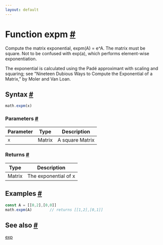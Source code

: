 ```yaml
---
layout: default
---
```


<!-- Note: This file is automatically generated from source code comments. Changes made in this file will be overridden. -->

<h1 id="function-expm">Function expm <a href="#function-expm" title="Permalink">#</a></h1>

Compute the matrix exponential, expm(A) = e^A. The matrix must be square.
Not to be confused with exp(a), which performs element-wise
exponentiation.

The exponential is calculated using the Padé approximant with scaling and
squaring; see "Nineteen Dubious Ways to Compute the Exponential of a
Matrix," by Moler and Van Loan.


<h2 id="syntax">Syntax <a href="#syntax" title="Permalink">#</a></h2>

```js
math.expm(x)
```

<h3 id="parameters">Parameters <a href="#parameters" title="Permalink">#</a></h3>

Parameter | Type | Description
--------- | ---- | -----------
`x` | Matrix | A square Matrix

<h3 id="returns">Returns <a href="#returns" title="Permalink">#</a></h3>

Type | Description
---- | -----------
Matrix | The exponential of x


<h2 id="examples">Examples <a href="#examples" title="Permalink">#</a></h2>

```js
const A = [[0,2],[0,0]]
math.expm(A)        // returns [[1,2],[0,1]]
```


<h2 id="see-also">See also <a href="#see-also" title="Permalink">#</a></h2>

[exp](exp.html)
